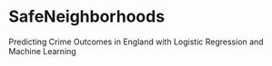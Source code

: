 # SafeNeighborhoods
Predicting Crime Outcomes in England with Logistic Regression and Machine Learning 
